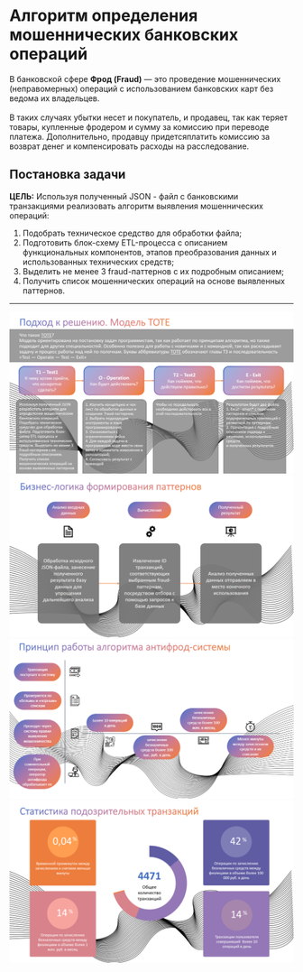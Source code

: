 # Алгоритм определения мошеннических банковских операций

В банковской сфере **Фрод (Fraud)** — это проведение мошеннических (неправомерных) операций с использованием
банковских карт без ведома их владельцев. <br><br>
В таких случаях убытки несет и покупатель, и продавец, так как теряет товары, купленные фродером и сумму
за комиссию при переводе платежа. Дополнительно, продавцу придетсяплатить комиссию за возврат денег
и компенсировать расходы на расследование.

## Постановка задачи

**ЦЕЛЬ:** Используя полученный JSON - файл с банковскими транзакциями реализовать
алгоритм выявления мошеннических операций:
1. Подобрать техническое средство для обработки файла;
2. Подготовить блок-схему ETL-процесса с описанием функциональных компонентов,
   этапов преобразования данных и использованных технических средств;
3. Выделить не менее 3 fraud-паттернов с их подробным описанием;
4. Получить список мошеннических операций на основе выявленных паттернов.

---

<img src="img/2.png">
<img src="img/4.png">
<img src="img/3.png">
<img src="img/5.png">